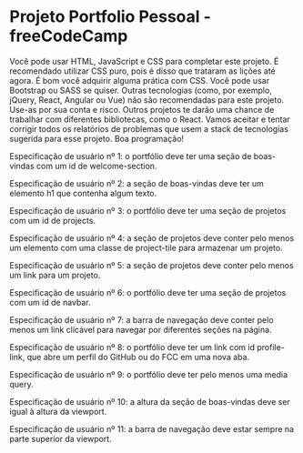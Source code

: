 # Projeto Portfolio Pessoal - freeCodeCamp

Você pode usar HTML, JavaScript e CSS para completar este projeto. É recomendado utilizar CSS puro, pois é disso que trataram as lições até agora. É bom você adquirir alguma prática com CSS. Você pode usar Bootstrap ou SASS se quiser. Outras tecnologias (como, por exemplo, jQuery, React, Angular ou Vue) não são recomendadas para este projeto. Use-as por sua conta e risco. Outros projetos te darão uma chance de trabalhar com diferentes bibliotecas, como o React. Vamos aceitar e tentar corrigir todos os relatórios de problemas que usem a stack de tecnologias sugerida para esse projeto. Boa programação!

Especificação de usuário nº 1: o portfólio deve ter uma seção de boas-vindas com um id de welcome-section.

Especificação de usuário nº 2: a seção de boas-vindas deve ter um elemento h1 que contenha algum texto.

Especificação de usuário nº 3: o portfólio deve ter uma seção de projetos com um id de projects.

Especificação de usuário nº 4: a seção de projetos deve conter pelo menos um elemento com uma classe de project-tile para armazenar um projeto.

Especificação de usuário nº 5: a seção de projetos deve conter pelo menos um link para um projeto.

Especificação de usuário nº 6: o portfólio deve ter uma seção de projetos com um id de navbar.

Especificação de usuário nº 7: a barra de navegação deve conter pelo menos um link clicável para navegar por diferentes seções na página.

Especificação de usuário nº 8: o portfólio deve ter um link com id profile-link, que abre um perfil do GitHub ou do FCC em uma nova aba.

Especificação de usuário nº 9: o portfólio deve ter pelo menos uma media query.

Especificação de usuário nº 10: a altura da seção de boas-vindas deve ser igual à altura da viewport.

Especificação de usuário nº 11: a barra de navegação deve estar sempre na parte superior da viewport.
